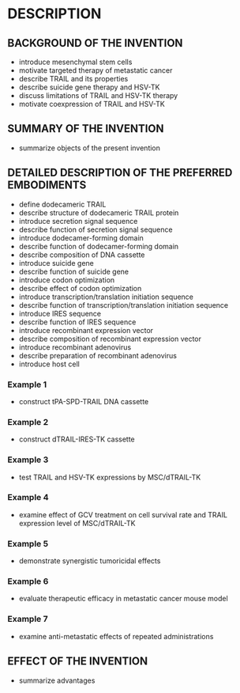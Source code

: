 # DESCRIPTION

## BACKGROUND OF THE INVENTION

- introduce mesenchymal stem cells
- motivate targeted therapy of metastatic cancer
- describe TRAIL and its properties
- describe suicide gene therapy and HSV-TK
- discuss limitations of TRAIL and HSV-TK therapy
- motivate coexpression of TRAIL and HSV-TK

## SUMMARY OF THE INVENTION

- summarize objects of the present invention

## DETAILED DESCRIPTION OF THE PREFERRED EMBODIMENTS

- define dodecameric TRAIL
- describe structure of dodecameric TRAIL protein
- introduce secretion signal sequence
- describe function of secretion signal sequence
- introduce dodecamer-forming domain
- describe function of dodecamer-forming domain
- describe composition of DNA cassette
- introduce suicide gene
- describe function of suicide gene
- introduce codon optimization
- describe effect of codon optimization
- introduce transcription/translation initiation sequence
- describe function of transcription/translation initiation sequence
- introduce IRES sequence
- describe function of IRES sequence
- introduce recombinant expression vector
- describe composition of recombinant expression vector
- introduce recombinant adenovirus
- describe preparation of recombinant adenovirus
- introduce host cell

### Example 1

- construct tPA-SPD-TRAIL DNA cassette

### Example 2

- construct dTRAIL-IRES-TK cassette

### Example 3

- test TRAIL and HSV-TK expressions by MSC/dTRAIL-TK

### Example 4

- examine effect of GCV treatment on cell survival rate and TRAIL expression level of MSC/dTRAIL-TK

### Example 5

- demonstrate synergistic tumoricidal effects

### Example 6

- evaluate therapeutic efficacy in metastatic cancer mouse model

### Example 7

- examine anti-metastatic effects of repeated administrations

## EFFECT OF THE INVENTION

- summarize advantages

